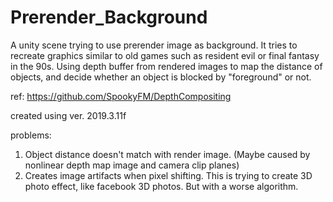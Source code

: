 # Prerender_Background
A unity scene trying to use prerender image as background. It tries to recreate graphics similar to old games such as resident evil or final fantasy in the 90s. Using depth buffer from rendered images to map the distance of objects, and decide whether an object is blocked by "foreground" or not.

ref:
https://github.com/SpookyFM/DepthCompositing

created using ver. 2019.3.11f

problems:

1. Object distance doesn't match with render image. (Maybe caused by nonlinear depth map image and camera clip planes)
2. Creates image artifacts when pixel shifting. This is trying to create 3D photo effect, like facebook 3D photos. But with a worse algorithm.
